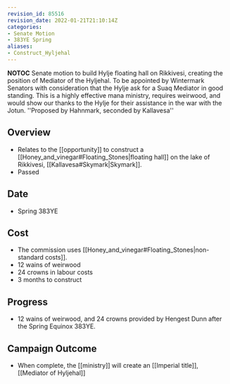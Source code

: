 ```yaml
---
revision_id: 85516
revision_date: 2022-01-21T21:10:14Z
categories:
- Senate Motion
- 383YE Spring
aliases:
- Construct_Hyljehal
---
```



__NOTOC__
 Senate motion to build Hylje floating hall on Rikkivesi, creating the position of Mediator of the Hyljehal. To be appointed by Wintermark Senators with consideration that the Hylje ask for a Suaq Mediator in good standing. This is a highly effective mana ministry, requires weirwood, and would show our thanks to the Hylje for their assistance in the war with the Jotun.
''Proposed by Hahnmark, seconded by Kallavesa''

## Overview
* Relates to the [[opportunity]] to construct a [[Honey_and_vinegar#Floating_Stones|floating hall]] on the lake of Rikkivesi, [[Kallavesa#Skymark|Skymark]].
* Passed

## Date
* Spring 383YE

## Cost
* The commission uses [[Honey_and_vinegar#Floating_Stones|non-standard costs]].
* 12 wains of weirwood
* 24 crowns in labour costs
* 3 months to construct

## Progress
*  12 wains of weirwood, and 24 crowns provided by Hengest Dunn after the Spring Equinox 383YE.

## Campaign Outcome
* When complete, the [[ministry]] will create an [[Imperial title]], [[Mediator of Hyljehal]]